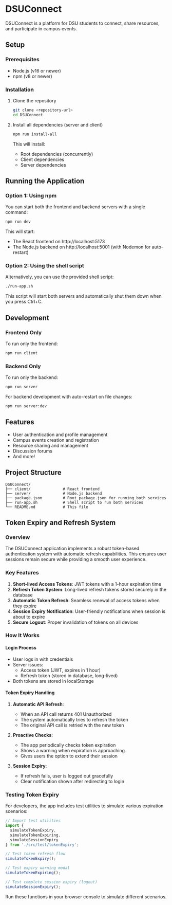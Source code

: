 # DSUConnect

DSUConnect is a platform for DSU students to connect, share resources, and participate in campus events.

## Setup

### Prerequisites

- Node.js (v16 or newer)
- npm (v8 or newer)

### Installation

1. Clone the repository
   ```bash
   git clone <repository-url>
   cd DSUConnect
   ```

2. Install all dependencies (server and client)
   ```bash
   npm run install-all
   ```

   This will install:
   - Root dependencies (concurrently)
   - Client dependencies
   - Server dependencies

## Running the Application

### Option 1: Using npm

You can start both the frontend and backend servers with a single command:

```bash
npm run dev
```

This will start:
- The React frontend on http://localhost:5173
- The Node.js backend on http://localhost:5001 (with Nodemon for auto-restart)

### Option 2: Using the shell script

Alternatively, you can use the provided shell script:

```bash
./run-app.sh
```

This script will start both servers and automatically shut them down when you press Ctrl+C.

## Development

### Frontend Only

To run only the frontend:

```bash
npm run client
```

### Backend Only

To run only the backend:

```bash
npm run server
```

For backend development with auto-restart on file changes:

```bash
npm run server:dev
```

## Features

- User authentication and profile management
- Campus events creation and registration
- Resource sharing and management
- Discussion forums
- And more!

## Project Structure

```
DSUConnect/
├── client/              # React frontend
├── server/              # Node.js backend
├── package.json         # Root package.json for running both services
├── run-app.sh           # Shell script to run both services
└── README.md            # This file
```

## Token Expiry and Refresh System

### Overview

The DSUConnect application implements a robust token-based authentication system with automatic refresh capabilities. This ensures user sessions remain secure while providing a smooth user experience.

### Key Features

1. **Short-lived Access Tokens**: JWT tokens with a 1-hour expiration time
2. **Refresh Token System**: Long-lived refresh tokens stored securely in the database
3. **Automatic Token Refresh**: Seamless renewal of access tokens when they expire
4. **Session Expiry Notification**: User-friendly notifications when session is about to expire
5. **Secure Logout**: Proper invalidation of tokens on all devices

### How It Works

#### Login Process
- User logs in with credentials
- Server issues:
  - Access token (JWT, expires in 1 hour)
  - Refresh token (stored in database, long-lived)
- Both tokens are stored in localStorage

#### Token Expiry Handling
1. **Automatic API Refresh**:
   - When an API call returns 401 Unauthorized
   - The system automatically tries to refresh the token
   - The original API call is retried with the new token

2. **Proactive Checks**:
   - The app periodically checks token expiration
   - Shows a warning when expiration is approaching
   - Gives users the option to extend their session

3. **Session Expiry**:
   - If refresh fails, user is logged out gracefully
   - Clear notification shown after redirecting to login

### Testing Token Expiry

For developers, the app includes test utilities to simulate various expiration scenarios:

```javascript
// Import test utilities
import { 
  simulateTokenExpiry, 
  simulateTokenExpiring,
  simulateSessionExpiry 
} from './src/test/tokenExpiry';

// Test token refresh flow
simulateTokenExpiry();

// Test expiry warning modal
simulateTokenExpiring();

// Test complete session expiry (logout)
simulateSessionExpiry();
```

Run these functions in your browser console to simulate different scenarios. 